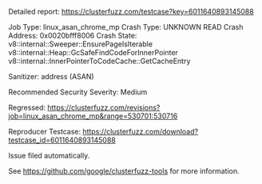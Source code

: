 Detailed report: https://clusterfuzz.com/testcase?key=6011640893145088

Job Type: linux_asan_chrome_mp
Crash Type: UNKNOWN READ
Crash Address: 0x0020bfff8006
Crash State:
  v8::internal::Sweeper::EnsurePageIsIterable
  v8::internal::Heap::GcSafeFindCodeForInnerPointer
  v8::internal::InnerPointerToCodeCache::GetCacheEntry
  
Sanitizer: address (ASAN)

Recommended Security Severity: Medium

Regressed: https://clusterfuzz.com/revisions?job=linux_asan_chrome_mp&range=530701:530716

Reproducer Testcase: https://clusterfuzz.com/download?testcase_id=6011640893145088

Issue filed automatically.

See https://github.com/google/clusterfuzz-tools for more information.